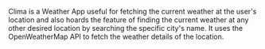 Clima is a Weather App useful for fetching the current weather at the user's location and also hoards the feature of finding the current weather at any other desired location by searching the specific city's name. It uses the OpenWeatherMap API to fetch the weather details of the location.
